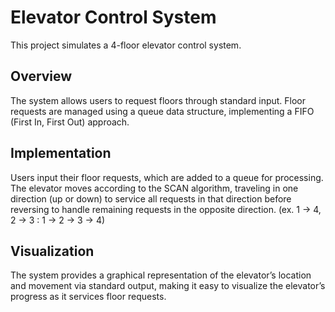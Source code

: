 # Elevator Control System
This project simulates a 4-floor elevator control system.

## Overview
The system allows users to request floors through standard input. Floor requests are managed using a queue data structure, implementing a FIFO (First In, First Out) approach. 

## Implementation
Users input their floor requests, which are added to a queue for processing.
The elevator moves according to the SCAN algorithm, traveling in one direction (up or down) to service all requests in that direction before reversing to handle remaining requests in the opposite direction. (ex. 1 -> 4, 2 -> 3 : 1 -> 2 -> 3 -> 4)

## Visualization
The system provides a graphical representation of the elevator’s location and movement via standard output, making it easy to visualize the elevator’s progress as it services floor requests.

